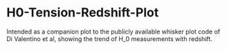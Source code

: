 # H0-Tension-Redshift-Plot
Intended as a companion plot to the publicly available whisker plot code of Di Valentino et al, showing the trend of H_0 measurements with redshift.
